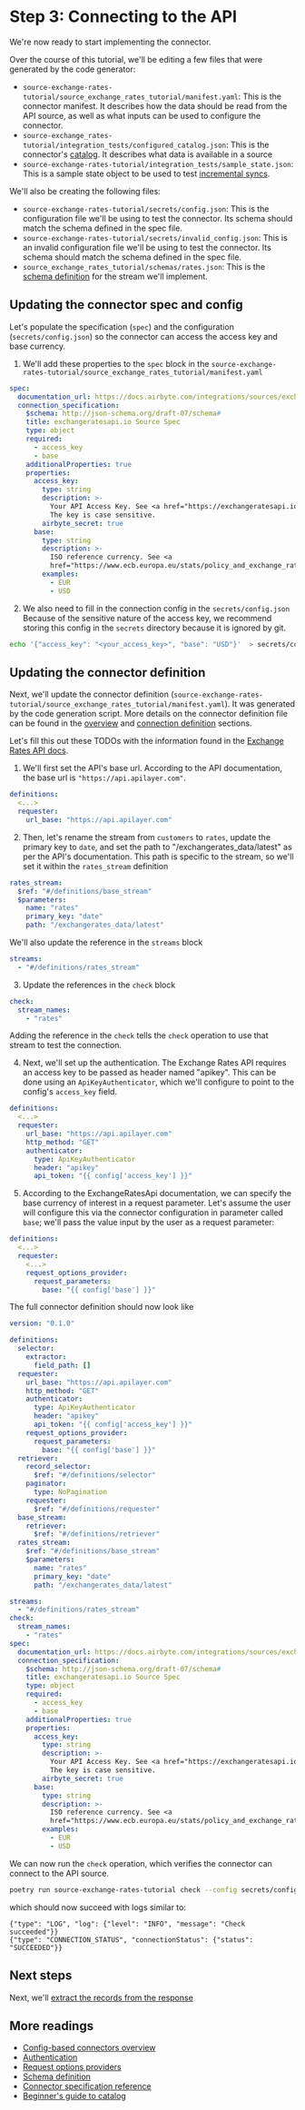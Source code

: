 # Step 3: Connecting to the API

We're now ready to start implementing the connector.

Over the course of this tutorial, we'll be editing a few files that were generated by the code
generator:

- `source-exchange-rates-tutorial/source_exchange_rates_tutorial/manifest.yaml`: This is the
  connector manifest. It describes how the data should be read from the API source, as well as what
  inputs can be used to configure the connector.
- `source-exchange_rates-tutorial/integration_tests/configured_catalog.json`: This is the
  connector's [catalog](../../../understanding-airbyte/beginners-guide-to-catalog.md). It describes
  what data is available in a source
- `source-exchange-rates-tutorial/integration_tests/sample_state.json`: This is a sample state
  object to be used to test [incremental syncs](../../cdk-python/incremental-stream.md).

We'll also be creating the following files:

- `source-exchange-rates-tutorial/secrets/config.json`: This is the configuration file we'll be
  using to test the connector. Its schema should match the schema defined in the spec file.
- `source-exchange-rates-tutorial/secrets/invalid_config.json`: This is an invalid configuration
  file we'll be using to test the connector. Its schema should match the schema defined in the spec
  file.
- `source_exchange_rates_tutorial/schemas/rates.json`: This is the
  [schema definition](../../cdk-python/schemas.md) for the stream we'll implement.

## Updating the connector spec and config

Let's populate the specification (`spec`) and the configuration (`secrets/config.json`) so the
connector can access the access key and base currency.

1. We'll add these properties to the `spec` block in the
   `source-exchange-rates-tutorial/source_exchange_rates_tutorial/manifest.yaml`

```yaml
spec:
  documentation_url: https://docs.airbyte.com/integrations/sources/exchangeratesapi
  connection_specification:
    $schema: http://json-schema.org/draft-07/schema#
    title: exchangeratesapi.io Source Spec
    type: object
    required:
      - access_key
      - base
    additionalProperties: true
    properties:
      access_key:
        type: string
        description: >-
          Your API Access Key. See <a href="https://exchangeratesapi.io/documentation/">here</a>.
          The key is case sensitive.
        airbyte_secret: true
      base:
        type: string
        description: >-
          ISO reference currency. See <a
          href="https://www.ecb.europa.eu/stats/policy_and_exchange_rates/euro_reference_exchange_rates/html/index.en.html">here</a>.
        examples:
          - EUR
          - USD
```

2. We also need to fill in the connection config in the `secrets/config.json` Because of the
   sensitive nature of the access key, we recommend storing this config in the `secrets` directory
   because it is ignored by git.

```bash
echo '{"access_key": "<your_access_key>", "base": "USD"}'  > secrets/config.json
```

## Updating the connector definition

Next, we'll update the connector definition
(`source-exchange-rates-tutorial/source_exchange_rates_tutorial/manifest.yaml`). It was generated by
the code generation script. More details on the connector definition file can be found in the
[overview](../low-code-cdk-overview.md) and
[connection definition](../understanding-the-yaml-file/yaml-overview.md) sections.

Let's fill this out these TODOs with the information found in the
[Exchange Rates API docs](https://apilayer.com/marketplace/exchangerates_data-api).

1. We'll first set the API's base url. According to the API documentation, the base url is
   `"https://api.apilayer.com"`.

```yaml
definitions:
  <...>
  requester:
    url_base: "https://api.apilayer.com"
```

2. Then, let's rename the stream from `customers` to `rates`, update the primary key to `date`, and
   set the path to "/exchangerates_data/latest" as per the API's documentation. This path is
   specific to the stream, so we'll set it within the `rates_stream` definition

```yaml
rates_stream:
  $ref: "#/definitions/base_stream"
  $parameters:
    name: "rates"
    primary_key: "date"
    path: "/exchangerates_data/latest"
```

We'll also update the reference in the `streams` block

```yaml
streams:
  - "#/definitions/rates_stream"
```

3. Update the references in the `check` block

```yaml
check:
  stream_names:
    - "rates"
```

Adding the reference in the `check` tells the `check` operation to use that stream to test the
connection.

4. Next, we'll set up the authentication. The Exchange Rates API requires an access key to be passed
   as header named "apikey". This can be done using an `ApiKeyAuthenticator`, which we'll configure
   to point to the config's `access_key` field.

```yaml
definitions:
  <...>
  requester:
    url_base: "https://api.apilayer.com"
    http_method: "GET"
    authenticator:
      type: ApiKeyAuthenticator
      header: "apikey"
      api_token: "{{ config['access_key'] }}"
```

5. According to the ExchangeRatesApi documentation, we can specify the base currency of interest in
   a request parameter. Let's assume the user will configure this via the connector configuration in
   parameter called `base`; we'll pass the value input by the user as a request parameter:

```yaml
definitions:
  <...>
  requester:
    <...>
    request_options_provider:
      request_parameters:
        base: "{{ config['base'] }}"
```

The full connector definition should now look like

```yaml
version: "0.1.0"

definitions:
  selector:
    extractor:
      field_path: []
  requester:
    url_base: "https://api.apilayer.com"
    http_method: "GET"
    authenticator:
      type: ApiKeyAuthenticator
      header: "apikey"
      api_token: "{{ config['access_key'] }}"
    request_options_provider:
      request_parameters:
        base: "{{ config['base'] }}"
  retriever:
    record_selector:
      $ref: "#/definitions/selector"
    paginator:
      type: NoPagination
    requester:
      $ref: "#/definitions/requester"
  base_stream:
    retriever:
      $ref: "#/definitions/retriever"
  rates_stream:
    $ref: "#/definitions/base_stream"
    $parameters:
      name: "rates"
      primary_key: "date"
      path: "/exchangerates_data/latest"

streams:
  - "#/definitions/rates_stream"
check:
  stream_names:
    - "rates"
spec:
  documentation_url: https://docs.airbyte.com/integrations/sources/exchangeratesapi
  connection_specification:
    $schema: http://json-schema.org/draft-07/schema#
    title: exchangeratesapi.io Source Spec
    type: object
    required:
      - access_key
      - base
    additionalProperties: true
    properties:
      access_key:
        type: string
        description: >-
          Your API Access Key. See <a href="https://exchangeratesapi.io/documentation/">here</a>.
          The key is case sensitive.
        airbyte_secret: true
      base:
        type: string
        description: >-
          ISO reference currency. See <a
          href="https://www.ecb.europa.eu/stats/policy_and_exchange_rates/euro_reference_exchange_rates/html/index.en.html">here</a>.
        examples:
          - EUR
          - USD
```

We can now run the `check` operation, which verifies the connector can connect to the API source.

```bash
poetry run source-exchange-rates-tutorial check --config secrets/config.json
```

which should now succeed with logs similar to:

```
{"type": "LOG", "log": {"level": "INFO", "message": "Check succeeded"}}
{"type": "CONNECTION_STATUS", "connectionStatus": {"status": "SUCCEEDED"}}
```

## Next steps

Next, we'll [extract the records from the response](4-reading-data.md)

## More readings

- [Config-based connectors overview](../low-code-cdk-overview.md)
- [Authentication](../understanding-the-yaml-file/authentication.md)
- [Request options providers](../understanding-the-yaml-file/request-options.md)
- [Schema definition](../../cdk-python/schemas.md)
- [Connector specification reference](../../connector-specification-reference.md)
- [Beginner's guide to catalog](../../../understanding-airbyte/beginners-guide-to-catalog.md)

